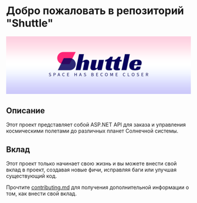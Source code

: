 # Добро пожаловать в репозиторий "Shuttle"
<img src="shuttle-logo-for-readme.png">

## Описание

Этот проект представляет собой ASP.NET API для заказа и управления космическими полетами до различных планет Солнечной системы.

## Вклад

Этот проект только начинает свою жизнь и вы можете внести свой вклад в проект, создавая новые фичи, исправляя баги или улучшая существующий код. 

Прочтите [contributing.md](contributing.md/contributing.md) для получения дополнительной информации о том, как внести свой вклад.
